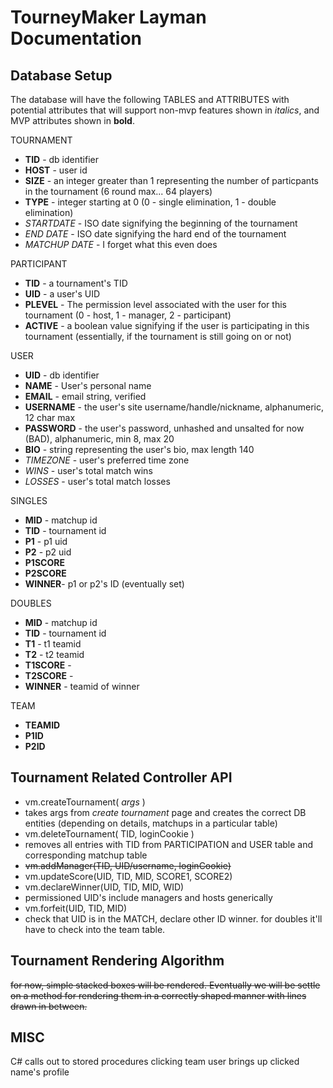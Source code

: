# TourneyMaker Layman Documentation

## Database Setup
The database will have the following TABLES and ATTRIBUTES with potential attributes that will support non-mvp features shown in *italics*, and MVP attributes shown in **bold**.

TOURNAMENT  
  - **TID** - db identifier
  - **HOST** - user id
  - **SIZE** - an integer greater than 1 representing the number of particpants in the tournament (6 round max... 64 players)
  - **TYPE** - integer starting at 0 (0 - single elimination, 1 - double elimination)
  - *STARTDATE* - ISO date signifying the beginning of the tournament
  - *END DATE* - ISO date signifying the hard end of the tournament
  - *MATCHUP DATE* - I forget what this even does

PARTICIPANT
  - **TID** - a tournament's TID
  - **UID** - a user's UID
  - **PLEVEL** - The permission level associated with the user for this tournament (0 - host, 1 - manager, 2 - participant)
  - **ACTIVE** - a boolean value signifying if the user is participating in this tournament (essentially, if the tournament is still going on or not)

USER  
  - **UID** - db identifier
  - **NAME** - User's personal name
  - **EMAIL** - email string, verified
  - **USERNAME** - the user's site username/handle/nickname, alphanumeric, 12 char max
  - **PASSWORD** - the user's password, unhashed and unsalted for now (BAD), alphanumeric, min 8, max 20
  - **BIO** - string representing the user's bio, max length 140
  - _TIMEZONE_ - user's preferred time zone
  - _WINS_ - user's total match wins
  - _LOSSES_ - user's total match losses

SINGLES
  - **MID** - matchup id
  - **TID** - tournament id
  - **P1** - p1 uid
  - **P2** - p2 uid
  - **P1SCORE**
  - **P2SCORE**
  - **WINNER**- p1 or p2's ID (eventually set)

DOUBLES
  - **MID** - matchup id
  - **TID** - tournament id
  - **T1** - t1 teamid
  - **T2** - t2 teamid
  - **T1SCORE** -
  - **T2SCORE** -
  - **WINNER** - teamid of winner

TEAM
 - **TEAMID**
 - **P1ID**
 - **P2ID**

## Tournament Related Controller API  
 - vm.createTournament( _args_ )  
  - takes args from _create tournament_ page and creates the correct DB entities (depending on details, matchups in a particular table)
 - vm.deleteTournament( TID, loginCookie )
  - removes all entries with TID from PARTICIPATION and USER table and corresponding matchup table
 - ~~vm.addManager(TID, UID/username, loginCookie)~~
 - vm.updateScore(UID, TID, MID, SCORE1, SCORE2)
 - vm.declareWinner(UID, TID, MID, WID)
  - permissioned UID's include managers and hosts generically
 - vm.forfeit(UID, TID, MID)
  - check that UID is in the MATCH, declare other ID winner. for doubles it'll have to check into the team table.

## Tournament Rendering Algorithm
~~for now, simple stacked boxes will be rendered. Eventually we will be settle on a method for rendering them in a correctly shaped manner with lines drawn in between.~~

## MISC
C# calls out to stored procedures
clicking team user brings up clicked name's profile
